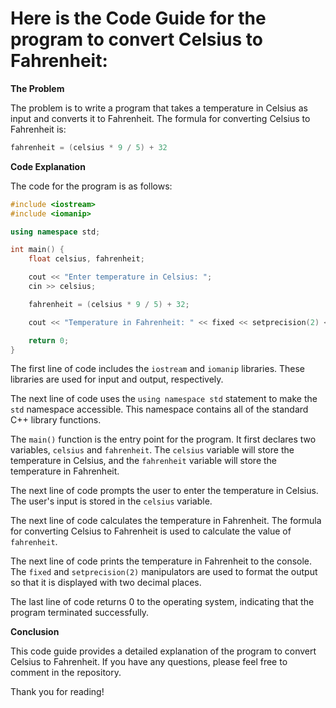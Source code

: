 # Here is the Code Guide for the program to convert Celsius to Fahrenheit:

**The Problem**

The problem is to write a program that takes a temperature in Celsius as input and converts it to Fahrenheit. The formula for converting Celsius to Fahrenheit is:

```c++
fahrenheit = (celsius * 9 / 5) + 32
```

**Code Explanation**

The code for the program is as follows:

```c++
#include <iostream>
#include <iomanip>

using namespace std;

int main() {
    float celsius, fahrenheit;

    cout << "Enter temperature in Celsius: ";
    cin >> celsius;

    fahrenheit = (celsius * 9 / 5) + 32;

    cout << "Temperature in Fahrenheit: " << fixed << setprecision(2) << fahrenheit << endl;

    return 0;
}
```

The first line of code includes the `iostream` and `iomanip` libraries. These libraries are used for input and output, respectively.

The next line of code uses the `using namespace std` statement to make the `std` namespace accessible. This namespace contains all of the standard C++ library functions.

The `main()` function is the entry point for the program. It first declares two variables, `celsius` and `fahrenheit`. The `celsius` variable will store the temperature in Celsius, and the `fahrenheit` variable will store the temperature in Fahrenheit.

The next line of code prompts the user to enter the temperature in Celsius. The user's input is stored in the `celsius` variable.

The next line of code calculates the temperature in Fahrenheit. The formula for converting Celsius to Fahrenheit is used to calculate the value of `fahrenheit`.

The next line of code prints the temperature in Fahrenheit to the console. The `fixed` and `setprecision(2)` manipulators are used to format the output so that it is displayed with two decimal places.

The last line of code returns 0 to the operating system, indicating that the program terminated successfully.

**Conclusion**

This code guide provides a detailed explanation of the program to convert Celsius to Fahrenheit. If you have any questions, please feel free to comment in the repository.

Thank you for reading!